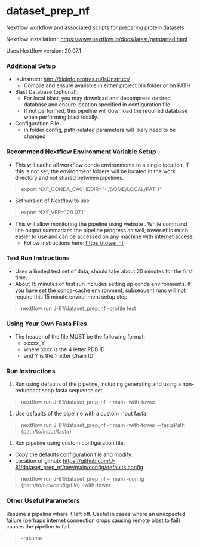 # dataset_prep_nf

Nextflow workflow and associated scripts for preparing protein datasets

Nextflow installation : https://www.nextflow.io/docs/latest/getstarted.html

Uses Nextflow version: 20.07.1

### Additional Setup
- IsUnstruct: http://bioinfo.protres.ru/IsUnstruct/
  - Compile and ensure available in either project bin folder or on PATH
- Blast Database (optional):
  - For local blast, you may download and decompress desired database and ensure location specified in configuration file
  - If not performed, this pipeline will download the required database when performing blast locally.
- Configuration File
  - in folder config, path-related parameters will likely need to be changed

### Recommend Nextflow Environment Variable Setup
- This will cache all workflow conda environments to a single location.  If this is not set, the environment folders will be located in the work directory and not shared between pipelines.
> export NXF_CONDA_CACHEDIR="~/SOME/LOCAL/PATH"

- Set version of Nextflow to use
> export NXF_VER="20.07.1"

- This will allow monitoring the pipeline using website [](tower.nf). While command line output summarizes the pipeline progress as well, tower.nf is much easier to use and can be accessed on any machine with internet access.
  - Follow instructions here: https://tower.nf

### Test Run Instructions
- Uses a limited test set of data, should take about 20 minutes for the first time.
- About 15 minutes of first run includes setting up conda environments.  If you have set the conda-cache environment, subsequent runs will not require this 15 minute environment setup step.
> nextflow run J-81/dataset_prep_nf -profile test

### Using Your Own Fasta Files
- The header of the file MUST be the following format:
  - \>xxxx_Y
  - where xxxx is the 4 letter PDB ID
  - and Y is the 1 letter Chain ID

### Run Instructions
1. Run using defaults of the pipeline, including generating and using a non-redundant scop fasta sequence set.
> nextflow run J-81/dataset_prep_nf -r main -with-tower

1. Use defaults of the pipeline with a custom input fasta.
> nextflow run J-81/dataset_prep_nf -r main -with-tower --fastaPath {path/to/input/fasta}

1. Run pipeline using custom configuration file.
- Copy the defaults configuration file and modify.
- Location of github: https://github.com/J-81/dataset_prep_nf/raw/main/config/defaults.config
> nextflow run J-81/dataset_prep_nf -r main -config {path/to/newconfig/file} -with-tower

### Other Useful Parameters
Resume a pipeline where it left off.  Useful in cases where an unexpected failure (perhaps internet connection drops causing remote blast to fail) causes the pipeline to fail.
> -resume
